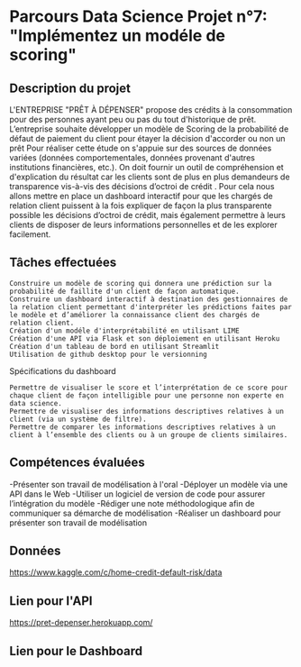 # Parcours Data Science  Projet n°7: "Implémentez un modéle de scoring"

## Description du projet

L'ENTREPRISE "PRÊT À DÉPENSER"
propose des crédits à la consommation pour des personnes ayant peu ou pas du tout d'historique de prêt.
L’entreprise souhaite développer un modèle de Scoring de la probabilité de défaut de paiement du client
pour étayer la décision d'accorder ou non un prêt
Pour réaliser cette étude on s'appuie sur des sources de données variées (données comportementales,
données provenant d'autres institutions financières, etc.).
On doit fournir un outil de compréhension et d'explication du résultat car les clients sont de plus en plus
demandeurs de transparence vis-à-vis des décisions d’octroi de crédit .
Pour cela nous allons mettre en place un dashboard interactif pour que les chargés de relation client
puissent à la fois expliquer de façon la plus transparente possible les décisions d’octroi de crédit, mais
également permettre à leurs clients de disposer de leurs informations personnelles et de les explorer
facilement. 

## Tâches effectuées
    Construire un modèle de scoring qui donnera une prédiction sur la probabilité de faillite d'un client de façon automatique.
    Construire un dashboard interactif à destination des gestionnaires de la relation client permettant d'interpréter les prédictions faites par le modèle et d’améliorer la connaissance client des chargés de relation client.
    Création d'un modéle d'interprétabilité en utilisant LIME
    Création d'une API via Flask et son déploiement en utilisant Heroku
    Création d'un tableau de bord en utilisant Streamlit
    Utilisation de github desktop pour le versionning
Spécifications du dashboard

    Permettre de visualiser le score et l’interprétation de ce score pour chaque client de façon intelligible pour une personne non experte en data science.
    Permettre de visualiser des informations descriptives relatives à un client (via un système de filtre).
    Permettre de comparer les informations descriptives relatives à un client à l’ensemble des clients ou à un groupe de clients similaires.


## Compétences évaluées

-Présenter son travail de modélisation à l'oral
-Déployer un modèle via une API dans le Web
-Utiliser un logiciel de version de code pour assurer l’intégration du modèle
-Rédiger une note méthodologique afin de communiquer sa démarche de modélisation
-Réaliser un dashboard pour présenter son travail de modélisation

## Données

 https://www.kaggle.com/c/home-credit-default-risk/data

## Lien pour l'API

https://pret-depenser.herokuapp.com/ 

## Lien pour le Dashboard



